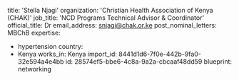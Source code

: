 title: 'Stella Njagi'
organization: 'Christian Health Association of Kenya (CHAK)'
job_title: 'NCD Programs Technical Advisor & Coordinator'
official_title: Dr
email_address: snjagi@chak.or.ke
post_nominal_letters: MBChB
expertise:
  - hypertension
country:
  - Kenya
works_in: Kenya
import_id: 8441d1d6-7f0e-442b-9fa0-32e594a4e4bb
id: 28574ef5-bbe6-4c8a-9a2a-cbcaaf48dd59
blueprint: networking
